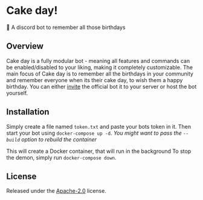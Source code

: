 # Cake day!

🎂 A discord bot to remember all those birthdays

## Overview

Cake day is a fully modular bot - meaning all features and commands can be enabled/disabled to your liking, making it completely customizable.
The main focus of Cake day is to remember all the birthdays in your community and remember everyone when its their cake day, to wish them a happy birthday.
You can either [invite] the official bot it to your server or host the bot yourself.

## Installation

Simply create a file named `token.txt` and paste your bots token in it.
Then start your bot using `docker-compose up -d`.
*You might want to pass the `--build` option to rebuild the container*

This will create a Docker container, that will run in the background
To stop the demon, simply run `docker-compose down`.

## License

Released under the [Apache-2.0](https://www.apache.org/licenses/LICENSE-2.0) license.

[invite]: https://discord.com/oauth2/authorize?client_id=793932485125865482&scope=bot&permissions=8
